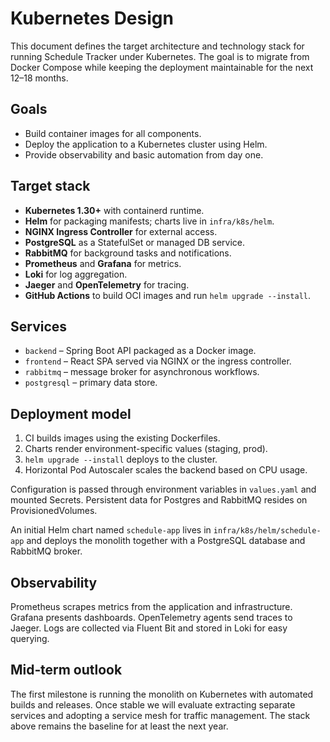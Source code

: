 # Kubernetes Design

This document defines the target architecture and technology stack for running
Schedule Tracker under Kubernetes. The goal is to migrate from Docker Compose
while keeping the deployment maintainable for the next 12–18 months.

## Goals

- Build container images for all components.
- Deploy the application to a Kubernetes cluster using Helm.
- Provide observability and basic automation from day one.

## Target stack

- **Kubernetes 1.30+** with containerd runtime.
- **Helm** for packaging manifests; charts live in `infra/k8s/helm`.
- **NGINX Ingress Controller** for external access.
- **PostgreSQL** as a StatefulSet or managed DB service.
- **RabbitMQ** for background tasks and notifications.
- **Prometheus** and **Grafana** for metrics.
- **Loki** for log aggregation.
- **Jaeger** and **OpenTelemetry** for tracing.
- **GitHub Actions** to build OCI images and run `helm upgrade --install`.

## Services

- `backend` &ndash; Spring Boot API packaged as a Docker image.
- `frontend` &ndash; React SPA served via NGINX or the ingress controller.
- `rabbitmq` &ndash; message broker for asynchronous workflows.
- `postgresql` &ndash; primary data store.

## Deployment model

1. CI builds images using the existing Dockerfiles.
2. Charts render environment-specific values (staging, prod).
3. `helm upgrade --install` deploys to the cluster.
4. Horizontal Pod Autoscaler scales the backend based on CPU usage.

Configuration is passed through environment variables in `values.yaml` and
mounted Secrets. Persistent data for Postgres and RabbitMQ resides on
ProvisionedVolumes.

An initial Helm chart named `schedule-app` lives in
`infra/k8s/helm/schedule-app` and deploys the monolith together with a
PostgreSQL database and RabbitMQ broker.

## Observability

Prometheus scrapes metrics from the application and infrastructure. Grafana
presents dashboards. OpenTelemetry agents send traces to Jaeger. Logs are
collected via Fluent Bit and stored in Loki for easy querying.

## Mid‑term outlook

The first milestone is running the monolith on Kubernetes with automated
builds and releases. Once stable we will evaluate extracting separate services
and adopting a service mesh for traffic management. The stack above remains the
baseline for at least the next year.
